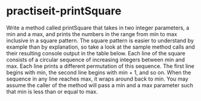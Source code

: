 # practiseit-printSquare
 Write a method called printSquare that takes in two integer parameters, a min and a max, 
 and prints the numbers in the range from min to max inclusive in a square pattern. 
 The square pattern is easier to understand by example than by explanation, 
 so take a look at the sample method calls and their resulting console output in the table below.
 Each line of the square consists of a circular sequence of increasing integers between min and max. 
 Each line prints a different permutation of this sequence.
 The first line begins with min, the second line begins with min + 1, and so on.
 When the sequence in any line reaches max, it wraps around back to min.
 You may assume the caller of the method will pass a min and a max parameter
 such that min is less than or equal to max.
